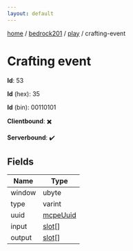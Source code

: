 ```yaml
---
layout: default
---
```


[home](/)  /  [bedrock201](/protocol/bedrock201)  /  [play](/protocol/bedrock201/play)  /  crafting-event

# Crafting event

**Id**: 53

**Id** (hex): 35

**Id** (bin): 00110101

**Clientbound**: ✖️

**Serverbound**: ✔️

## Fields

Name | Type
---|---
window | ubyte
type | varint
uuid | [mcpeUuid](/protocol/bedrock201/types/mcpe-uuid)
input | [slot](/protocol/bedrock201/types/slot)[]
output | [slot](/protocol/bedrock201/types/slot)[]
